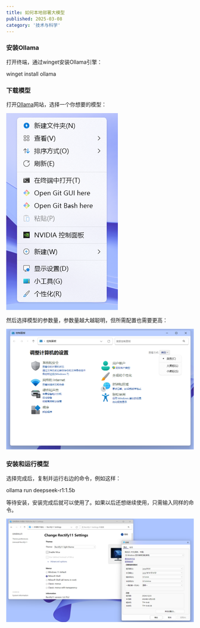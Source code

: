 ```yaml
---
title: 如何本地部署大模型
published: 2025-03-08
category: '技术与科学'
---
```


### 安装Ollama

打开终端，通过winget安装Ollama引擎：

winget install ollama

### 下载模型

打开[Ollama](https://ollama.com/search)网站，选择一个你想要的模型：

![](images/image-3.png)

然后选择模型的参数量，参数量越大越聪明，但所需配置也需要更高：

![](images/image-4.png)

### 安装和运行模型

选择完成后，复制并运行右边的命令，例如这样：

ollama run deepseek-r1:1.5b

等待安装，安装完成后就可以使用了。如果以后还想继续使用，只需输入同样的命令。

![](images/image-5.png)